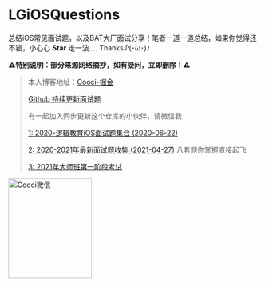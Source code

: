 # LGiOSQuestions

总结iOS常见面试题，以及BAT大厂面试分享！笔者一道一道总结，如果你觉得还不错，小心心 **Star** 走一波.... Thanks♪(･ω･)ﾉ

**⚠️特别说明：部分来源网络摘抄，如有疑问，立即删除！⚠️**

> 本人博客地址：[Cooci-掘金](https://juejin.im/user/5c3f3c415188252b7d0ea40c)
> 
> [Github 持续更新面试题](https://github.com/LGCooci/LGiOSQuestions) 
> 
> 有一起加入同步更新这个仓库的小伙伴，请微信我
>
> [1: 2020-逻辑教育iOS面试题集合  (2020-06-22)](https://github.com/LGCooci/LGiOSQuestions/blob/master/2020-逻辑教育iOS面试题集合.md)
>
> [2: 2020-2021年最新面试题收集   (2021-04-27)](https://github.com/LGCooci/LGiOSQuestions/blob/master/2020-2021年最新面试题收集.md) 八套题你掌握直接起飞
>
> [3: 2021年大师班第一阶段考试](https://github.com/LGCooci/LGiOSQuestions/blob/master/2021年大师班第一阶段考试.md)

<img src="https://p9-juejin.byteimg.com/tos-cn-i-k3u1fbpfcp/ef29392e5af8473590e571c18d4e0af9~tplv-k3u1fbpfcp-zoom-1.image" width="167" height="200" alt="Cooci微信"/><br/>
